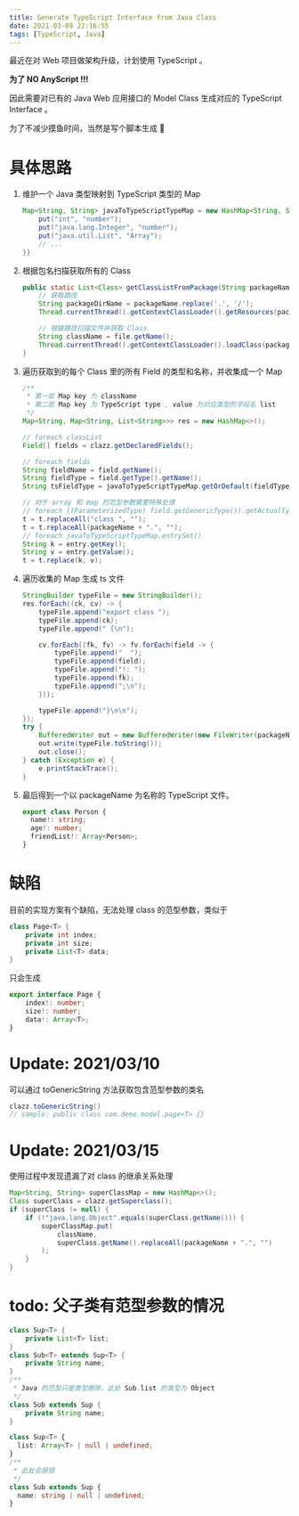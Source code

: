 ```yaml
---
title: Generate TypeScript Interface from Java Class
date: 2021-03-09 22:16:55
tags: [TypeScript, Java]
---
```


最近在对 Web 项目做架构升级，计划使用 TypeScript 。

**为了 NO AnyScript !!!**

因此需要对已有的 Java Web 应用接口的 Model Class 生成对应的 TypeScript Interface 。

为了不减少摸鱼时间，当然是写个脚本生成 🐶

# 具体思路

1. 维护一个 Java 类型映射到 TypeScript 类型的 Map

   ```java
   Map<String, String> javaToTypeScriptTypeMap = new HashMap<String, String>() {{
       put("int", "number");
       put("java.lang.Integer", "number");
       put("java.util.List", "Array");
       // ...
   }}
   ```

2. 根据包名扫描获取所有的 Class

   ```java
   public static List<Class> getClassListFromPackage(String packageName) {
       // 获取路径
       String packageDirName = packageName.replace('.', '/');
       Thread.currentThread().getContextClassLoader().getResources(packageDirName);

       // 根据路径扫描文件并获取 Class
       String className = file.getName();
       Thread.currentThread().getContextClassLoader().loadClass(packageName + "." + className);
   }
   ```

3. 遍历获取到的每个 Class 里的所有 Field 的类型和名称，并收集成一个 Map

   ```java
   /**
    * 第一层 Map key 为 className
    * 第二层 Map key 为 TypeScript type , value 为对应类型的字段名 list
    */
   Map<String, Map<String, List<String>>> res = new HashMap<>();

   // foreach classList
   Field[] fields = clazz.getDeclaredFields();

   // foreach fields
   String fieldName = field.getName();
   String fieldType = field.getType().getName();
   String tsFieldType = javaToTypeScriptTypeMap.getOrDefault(fieldType, fieldType);

   // 对于 array 和 map 的范型参数需要特殊处理
   // foreach ((ParameterizedType) field.getGenericType()).getActualTypeArguments()
   t = t.replaceAll("class ", "");
   t = t.replaceAll(packageName + ".", "");
   // foreach javaToTypeScriptTypeMap.entrySet()
   String k = entry.getKey();
   String v = entry.getValue();
   t = t.replace(k, v);
   ```

4. 遍历收集的 Map 生成 ts 文件

   ```java
   StringBuilder typeFile = new StringBuilder();
   res.forEach((ck, cv) -> {
       typeFile.append("export class ");
       typeFile.append(ck);
       typeFile.append(" {\n");

       cv.forEach((fk, fv) -> fv.forEach(field -> {
           typeFile.append("  ");
           typeFile.append(field);
           typeFile.append("!: ");
           typeFile.append(fk);
           typeFile.append(";\n");
       }));

       typeFile.append("}\n\n");
   });
   try {
       BufferedWriter out = new BufferedWriter(new FileWriter(packageName + ".ts"));
       out.write(typeFile.toString());
       out.close();
   } catch (Exception e) {
       e.printStackTrace();
   }
   ```

5. 最后得到一个以 packageName 为名称的 TypeScript 文件。

   ```typescript
   export class Person {
     name!: string;
     age!: number;
     friendList!: Array<Person>;
   }
   ```

# 缺陷

目前的实现方案有个缺陷，无法处理 class 的范型参数，类似于

```java
class Page<T> {
    private int index;
    private int size;
    private List<T> data;
}
```

只会生成

```typescript
export interface Page {
    index!: number;
    size!: number;
    data!: Array<T>;
}
```

# Update: 2021/03/10

可以通过 toGenericString 方法获取包含范型参数的类名

```java
clazz.toGenericString()
// sample: public class com.demo.model.page<T> {}
```

# Update: 2021/03/15

使用过程中发现遗漏了对 class 的继承关系处理

```java
Map<String, String> superClassMap = new HashMap<>();
Class superClass = clazz.getSuperclass();
if (superClass != null) {
    if (!"java.lang.Object".equals(superClass.getName())) {
        superClassMap.put(
            className,
            superClass.getName().replaceAll(packageName + ".", "")
        );
    }
}
```

# todo: 父子类有范型参数的情况

```java
class Sup<T> {
    private List<T> list;
}
class Sub<T> extends Sup<T> {
    private String name;
}
/**
 * Java 的范型只是类型擦除，此处 Sub.list 的类型为 Object
 */
class Sub extends Sup {
    private String name;
}
```

```typescript
class Sup<T> {
  list: Array<T> | null | undefined;
}
/**
 * 此处会报错
 */
class Sub extends Sup {
  name: string | null | undefined;
}
```
